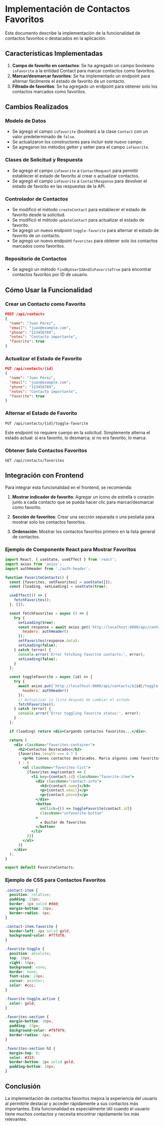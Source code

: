 # Implementación de Contactos Favoritos

Este documento describe la implementación de la funcionalidad de contactos favoritos o destacados en la aplicación.

## Características Implementadas

1. **Campo de favorito en contactos**: Se ha agregado un campo booleano `isFavorite` a la entidad Contact para marcar contactos como favoritos.
2. **Marcar/desmarcar favoritos**: Se ha implementado un endpoint para alternar fácilmente el estado de favorito de un contacto.
3. **Filtrado de favoritos**: Se ha agregado un endpoint para obtener solo los contactos marcados como favoritos.

## Cambios Realizados

### Modelo de Datos

- Se agregó el campo `isFavorite` (boolean) a la clase `Contact` con un valor predeterminado de `false`.
- Se actualizaron los constructores para incluir este nuevo campo.
- Se agregaron los métodos getter y setter para el campo `isFavorite`.

### Clases de Solicitud y Respuesta

- Se agregó el campo `isFavorite` a `ContactRequest` para permitir establecer el estado de favorito al crear o actualizar contactos.
- Se agregó el campo `isFavorite` a `ContactResponse` para devolver el estado de favorito en las respuestas de la API.

### Controlador de Contactos

- Se modificó el método `createContact` para establecer el estado de favorito desde la solicitud.
- Se modificó el método `updateContact` para actualizar el estado de favorito.
- Se agregó un nuevo endpoint `toggle-favorite` para alternar el estado de favorito de un contacto.
- Se agregó un nuevo endpoint `favorites` para obtener solo los contactos marcados como favoritos.

### Repositorio de Contactos

- Se agregó un método `findByUserIdAndIsFavoriteTrue` para encontrar contactos favoritos por ID de usuario.

## Cómo Usar la Funcionalidad

### Crear un Contacto como Favorito

```json
POST /api/contacts
{
  "name": "Juan Pérez",
  "email": "juan@example.com",
  "phone": "123456789",
  "notes": "Contacto importante",
  "favorite": true
}
```

### Actualizar el Estado de Favorito

```json
PUT /api/contacts/{id}
{
  "name": "Juan Pérez",
  "email": "juan@example.com",
  "phone": "123456789",
  "notes": "Contacto importante",
  "favorite": true
}
```

### Alternar el Estado de Favorito

```
PUT /api/contacts/{id}/toggle-favorite
```

Este endpoint no requiere cuerpo en la solicitud. Simplemente alterna el estado actual: si era favorito, lo desmarca; si no era favorito, lo marca.

### Obtener Solo Contactos Favoritos

```
GET /api/contacts/favorites
```

## Integración con Frontend

Para integrar esta funcionalidad en el frontend, se recomienda:

1. **Mostrar indicador de favorito**: Agregar un icono de estrella o corazón junto a cada contacto que se pueda hacer clic para marcar/desmarcar como favorito.

2. **Sección de favoritos**: Crear una sección separada o una pestaña para mostrar solo los contactos favoritos.

3. **Ordenación**: Mostrar los contactos favoritos primero en la lista general de contactos.

### Ejemplo de Componente React para Mostrar Favoritos

```jsx
import React, { useState, useEffect } from 'react';
import axios from 'axios';
import authHeader from './auth-header';

function FavoriteContacts() {
  const [favorites, setFavorites] = useState([]);
  const [loading, setLoading] = useState(true);

  useEffect(() => {
    fetchFavorites();
  }, []);

  const fetchFavorites = async () => {
    try {
      setLoading(true);
      const response = await axios.get('http://localhost:8080/api/contacts/favorites', {
        headers: authHeader()
      });
      setFavorites(response.data);
      setLoading(false);
    } catch (error) {
      console.error('Error fetching favorite contacts:', error);
      setLoading(false);
    }
  };

  const toggleFavorite = async (id) => {
    try {
      await axios.put(`http://localhost:8080/api/contacts/${id}/toggle-favorite`, {}, {
        headers: authHeader()
      });
      // Actualizar la lista después de cambiar el estado
      fetchFavorites();
    } catch (error) {
      console.error('Error toggling favorite status:', error);
    }
  };

  if (loading) return <div>Cargando contactos favoritos...</div>;

  return (
    <div className="favorites-container">
      <h2>Contactos Destacados</h2>
      {favorites.length === 0 ? (
        <p>No tienes contactos destacados. Marca algunos como favoritos para verlos aquí.</p>
      ) : (
        <ul className="favorites-list">
          {favorites.map(contact => (
            <li key={contact.id} className="favorite-item">
              <div className="contact-info">
                <h3>{contact.name}</h3>
                <p>{contact.email}</p>
                <p>{contact.phone}</p>
              </div>
              <button 
                onClick={() => toggleFavorite(contact.id)}
                className="unfavorite-button"
              >
                ★ Quitar de favoritos
              </button>
            </li>
          ))}
        </ul>
      )}
    </div>
  );
}

export default FavoriteContacts;
```

### Ejemplo de CSS para Contactos Favoritos

```css
.contact-item {
  position: relative;
  padding: 15px;
  border: 1px solid #ddd;
  margin-bottom: 10px;
  border-radius: 4px;
}

.contact-item.favorite {
  border-left: 4px solid gold;
  background-color: #fffdf0;
}

.favorite-toggle {
  position: absolute;
  top: 10px;
  right: 10px;
  background: none;
  border: none;
  font-size: 24px;
  cursor: pointer;
  color: #ccc;
}

.favorite-toggle.active {
  color: gold;
}

.favorites-section {
  margin-bottom: 30px;
  padding: 15px;
  background-color: #f9f9f9;
  border-radius: 4px;
}

.favorites-section h2 {
  margin-top: 0;
  color: #333;
  border-bottom: 2px solid gold;
  padding-bottom: 10px;
}
```

## Conclusión

La implementación de contactos favoritos mejora la experiencia del usuario al permitirle destacar y acceder rápidamente a sus contactos más importantes. Esta funcionalidad es especialmente útil cuando el usuario tiene muchos contactos y necesita encontrar rápidamente los más relevantes.